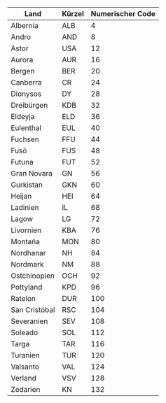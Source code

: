 | Land               | Kürzel | Numerischer Code |
|--------------------|--------|------------------|
| Albernia           | ALB    | 4                |
| Andro              | AND    | 8                |
| Astor              | USA    | 12               |
| Aurora             | AUR    | 16               |
| Bergen             | BER    | 20               |
| Canberra           | CR     | 24               |
| Dionysos           | DY     | 28               |
| Dreibürgen         | KDB    | 32               |
| Eldeyja            | ELD    | 36               |
| Eulenthal          | EUL    | 40               |
| Fuchsen            | FFU    | 44               |
| Fusō               | FUS    | 48               |
| Futuna             | FUT    | 52               |
| Gran Novara        | GN     | 56               |
| Gurkistan          | GKN    | 60               |
| Heijan             | HEI    | 64               |
| Ladinien           | IL     | 68               |
| Lagow              | LG     | 72               |
| Livornien          | KBA    | 76               |
| Montaña            | MON    | 80               |
| Nordhanar          | NH     | 84               |
| Nordmark           | NM     | 88               |
| Ostchinopien       | OCH    | 92               |
| Pottyland          | KPD    | 96               |
| Ratelon            | DUR    | 100              |
| San Cristóbal     | RSC    | 104              |
| Severanien        | SEV    | 108              |
| Soleado            | SOL    | 112              |
| Targa              | TAR    | 116              |
| Turanien           | TUR    | 120              |
| Valsanto           | VAL    | 124              |
| Verland            | VSV    | 128              |
| Zedarien           | KN     | 132              |
